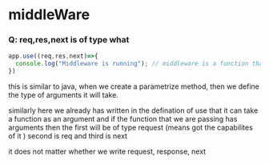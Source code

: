 # middleWare 

### Q: req,res,next is of type what
```js
app.use((req,res,next)=>{
  console.log("Middleware is running"); // middleware is a function that has access to the request object (req), the response object (res), and the next middleware function in the application’s request-response cycle.
})
```
this is similar to java, when we create a parametrize method, then we define the type of arguments it will take. 

similarly here we already has written in the defination of use that it can take a function as an argument and if the function that we are passing has arguments then the first will be of type request (means got the capabilites of it ) second is req and third is next 

it does not matter whether we write request, response, next